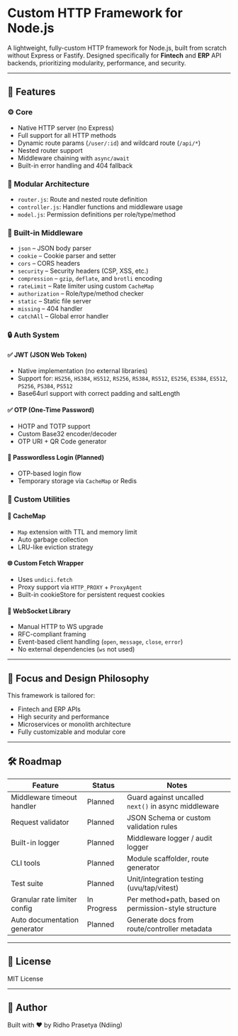 # Custom HTTP Framework for Node.js

A lightweight, fully-custom HTTP framework for Node.js, built from scratch without Express or Fastify. Designed specifically for **Fintech** and **ERP** API backends, prioritizing modularity, performance, and security.

---

## 🚀 Features

### ⚙️ Core
- Native HTTP server (no Express)
- Full support for all HTTP methods
- Dynamic route params (`/user/:id`) and wildcard route (`/api/*`)
- Nested router support
- Middleware chaining with `async/await`
- Built-in error handling and 404 fallback

### 🧱 Modular Architecture
- `router.js`: Route and nested route definition
- `controller.js`: Handler functions and middleware usage
- `model.js`: Permission definitions per role/type/method

### 🧰 Built-in Middleware
- `json` – JSON body parser
- `cookie` – Cookie parser and setter
- `cors` – CORS headers
- `security` – Security headers (CSP, XSS, etc.)
- `compression` – `gzip`, `deflate`, and `brotli` encoding
- `rateLimit` – Rate limiter using custom `CacheMap`
- `authorization` – Role/type/method checker
- `static` – Static file server
- `missing` – 404 handler
- `catchAll` – Global error handler

### 🔒 Auth System

#### ✅ JWT (JSON Web Token)
- Native implementation (no external libraries)
- Support for: `HS256`, `HS384`, `HS512`, `RS256`, `RS384`, `RS512`, `ES256`, `ES384`, `ES512`, `PS256`, `PS384`, `PS512`
- Base64url support with correct padding and saltLength

#### ✅ OTP (One-Time Password)
- HOTP and TOTP support
- Custom Base32 encoder/decoder
- OTP URI + QR Code generator

#### 🔄 Passwordless Login (Planned)
- OTP-based login flow
- Temporary storage via `CacheMap` or Redis

### 🧠 Custom Utilities

#### 🧩 CacheMap
- `Map` extension with TTL and memory limit
- Auto garbage collection
- LRU-like eviction strategy

#### 🌐 Custom Fetch Wrapper
- Uses `undici.fetch`
- Proxy support via `HTTP_PROXY` + `ProxyAgent`
- Built-in cookieStore for persistent request cookies

#### 🔌 WebSocket Library
- Manual HTTP to WS upgrade
- RFC-compliant framing
- Event-based client handling (`open`, `message`, `close`, `error`)
- No external dependencies (`ws` not used)

---

## 🎯 Focus and Design Philosophy

This framework is tailored for:
- Fintech and ERP APIs
- High security and performance
- Microservices or monolith architecture
- Fully customizable and modular core

---

## 🛠️ Roadmap

| Feature                        | Status       | Notes                                                   |
|-------------------------------|--------------|---------------------------------------------------------|
| Middleware timeout handler    | Planned      | Guard against uncalled `next()` in async middleware     |
| Request validator             | Planned      | JSON Schema or custom validation rules                  |
| Built-in logger               | Planned      | Middleware logger / audit logger                        |
| CLI tools                     | Planned      | Module scaffolder, route generator                      |
| Test suite                    | Planned      | Unit/integration testing (uvu/tap/vitest)               |
| Granular rate limiter config | In Progress  | Per method+path, based on permission-style structure    |
| Auto documentation generator | Planned      | Generate docs from route/controller metadata            |

---

## 📂 License

MIT License

---

## 👤 Author

Built with ❤️ by Ridho Prasetya (Ndiing)

